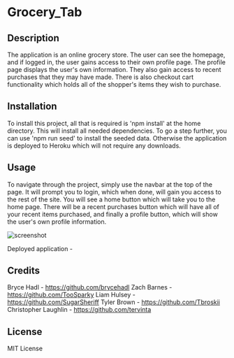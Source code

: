 # Grocery_Tab

## Description

The application is an online grocery store. The user can see the homepage, and if logged in, the user gains access to their own profile page. The profile page displays the user's own information. They also gain access to recent purchases that they may have made. There is also checkout cart functionality which holds all of the shopper's items they wish to purchase.

## Installation

To install this project, all that is required is 'npm install' at the home directory. This will install all needed dependencies. To go a step further, you can use 'npm run seed' to install the seeded data. Otherwise the application is deployed to Heroku which will not require any downloads. 

## Usage

To navigate through the project, simply use the navbar at the top of the page. It will prompt you to login, which when done, will gain you access to the rest of the site. You will see a home button which will take you to the home page. There will be a recent purchases button which will have all of your recent items purchased, and finally a profile button, which will show the user's own profile information. 

![screenshot]()

Deployed application - 

## Credits

Bryce Hadl - https://github.com/brycehadl
Zach Barnes - https://github.com/TooSparky
Liam Hulsey - https://github.com/SugarSheriff
Tyler Brown - https://github.com/Tbroskii
Christopher Laughlin - https://github.com/tervinta

## License
MIT License

